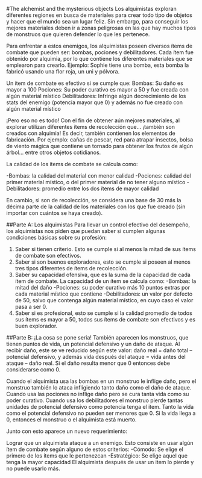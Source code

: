﻿#The alchemist and the mysterious objects
Los alquimistas exploran diferentes regiones en busca de materiales para crear todo tipo de objetos y hacer que el mundo sea un lugar feliz. Sin embargo, para conseguir los mejores materiales deben ir a zonas peligrosas en las que hay muchos tipos de monstruos que quieren defender lo que les pertenece. 

Para enfrentar a estos enemigos, los alquimistas poseen diversos ítems de combate que pueden ser: bombas, pociones y debilitadores. Cada ítem fue obtenido por alquimia, por lo que contiene los diferentes materiales que se emplearon para crearlo. Ejemplo: Sophie tiene una bomba, esta bomba la fabricó usando una flor roja, un uni y pólvora.

Un ítem de combate es efectivo si se cumple que:
Bombas: Su daño es mayor a 100 
Pociones: Su poder curativo es mayor a 50 y fue creada con algún material místico
Debilitadores: Infringe algún decrecimiento de los stats del enemigo  (potencia mayor que 0) y además no fue creado con algún material místico

¡Pero eso no es todo! Con el fin de obtener aún mejores materiales, al explorar utilizan diferentes ítems de recolección que… ¡también son creados con alquimia! Es decir, también contienen los elementos de fabricación. Por ejemplo: cañas de pescar, red para atrapar insectos, bolsa de viento mágica que contiene un tornado para obtener los frutos de algún árbol… entre otros objetos cotidianos.

La calidad de los ítems de combate se calcula como: 

 -Bombas: la calidad del material con menor calidad
 -Pociones: calidad del primer material místico, o del primer material de no tener alguno místico
 -Debilitadores: promedio entre los dos ítems de mayor calidad

En cambio, si son de recolección, se considera una base de 30 más la décima parte de la calidad de los materiales con los que fue creado (sin importar con cuántos se haya creado).
 
##Parte A: Los alquimistas
Para llevar un control efectivo del desempeño, los alquimistas nos piden que puedan saber si cumplen algunas condiciones básicas sobre su profesión:
1. Saber si tienen criterio. Esto se cumple si al menos la mitad de sus ítems de combate son efectivos.
2. Saber  si son buenos exploradores, esto se cumple si poseen al menos tres tipos diferentes de ítems de recolección.
3. Saber su capacidad ofensiva, que es la suma de la capacidad de cada ítem de combate. La capacidad de un ítem se calcula como:
   -Bombas: la mitad del daño
   -Pociones: su poder curativo más 10 puntos extras por cada material místico que contiene
   -Debilitadores: un valor por defecto de 50, salvo que contenga algún material místico, en cuyo caso el valor pasa a ser 0.
4. Saber si es profesional, esto se cumple si la calidad promedio de todos sus ítems es mayor a 50, todos sus ítems de combate son efectivos y es buen explorador.

##Parte B: ¡La cosa se pone seria!
También aparecen los monstruos, que tienen puntos de vida, un potencial defensivo y un daño de ataque. Al recibir daño, este se ve reducido según este valor: 
daño real = daño total – potencial defensivo, y además 
vida después del ataque = vida antes del ataque – daño real. 
Si el daño resulta menor que 0 entonces debe considerarse como 0.

Cuando el alquimista usa las bombas en un monstruo le inflige daño, pero el monstruo también lo ataca infligiendo tanto daño como el daño de ataque. Cuando usa las pociones no inflige daño pero se cura tanta vida como su poder curativo. Cuando usa los debilitadores el monstruo pierde tantas unidades de potencial defensivo como potencia tenga el item. 
Tanto la vida como el potencial defensivo no pueden ser menores que 0. Si la vida llega a 0, entonces el monstruo o el alquimista está muerto.

Junto con esto aparece un nuevo requerimiento:

Lograr que un alquimista ataque a un enemigo. Esto consiste en usar algún ítem de combate según alguno de estos criterios:
 -Cómodo: Se elige el primero de los ítems que le pertenezcan
 -Estratégico: Se elige aquel que tenga la mayor capacidad
El alquimista después de usar un item lo pierde y no puede usarlo más.
